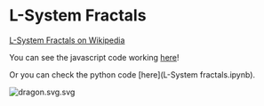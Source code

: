 # L-System Fractals

[L-System Fractals on Wikipedia](https://en.wikipedia.org/wiki/L-system)

You can see the javascript code working [here](https://mairazl.neocities.org/fractals/)!

Or you can check the python code [here](L-System fractals.ipynb).

![dragon.svg.svg](fractals/dragon.svg.svg)
